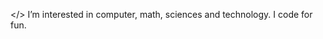 </> I’m interested in computer, math, sciences and technology.
I code for fun.

<!---
fanambynana/fanambynana is a ✨ special ✨ repository because its `README.md` (this file) appears on your GitHub profile.
You can click the Preview link to take a look at your changes.
--->

